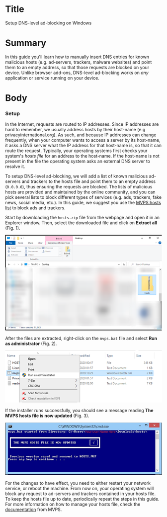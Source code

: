 # Title #
Setup DNS-level ad-blocking on Windows

# Summary #

In this guide you'll learn how to manually insert DNS entries for known malicious hosts (e.g. ad-servers, trackers,
malware websites) and point them to an empty address, so that those requests are blocked on your device. Unlike browser
add-ons, DNS-level ad-blocking works on *any* application or service running on your device.

# Body #

### Setup ###

In the Internet, requests are routed to IP addresses. Since IP addresses are hard to remember, we usually address hosts
by their host-name (e.g privacyinternational.org). As such, and because IP addresses can change frequently, when your
computer wants to access a server by its host-name, it asks a DNS server what the IP address for that host-name is, so
that it can route the request. Typically, your operating systems first checks your system's *hosts file* for an address
to the host-name. If the host-name is not present in the file the operating system asks an external DNS server to
resolve it.

To setup DNS-level ad-blocking, we will add a list of known malicious ad-servers and trackers to the hosts file and
point them to an empty address (`0.0.0.0`), thus ensuring the requests are blocked. The lists of malicious hosts are
provided and maintained by the online community, and you can pick several lists to block different types of services
(e.g. ads, trackers, fake news, social media, etc.). In this guide, we suggest you use the [MVPS hosts
list](https://winhelp2002.mvps.org/hosts.htm) to block ads and trackers.

Start by downloading the `hosts.zip` file from the webpage and open it in an Explorer window. Then, select the
downloaded file and click on **Extract all** (Fig. 1).

![Fig. 1: Extract hosts.zip file](../images/Windows/hosts-extract.png?raw=true)

After the files are extracted, right-click on the `mvps.bat` file and select **Run as administrator** (Fig. 2).

![Fig. 2: Run installer as administrator](../images/Windows/hosts-admin.png?raw=true)

If the installer runs successfully, you should see a message reading **The MVPS hosts file is now updated** (Fig. 3).

![Fig. 3: Install notification](../images/Windows/hosts-bat.png?raw=true)

For the changes to have effect, you need to either restart your network service, or reboot the machine. From now on,
your operating system will block any request to ad-servers and trackers contained in your hosts file. To keep the hosts
file up to date, periodically repeat the steps in this guide. For more information on how to manage your hosts file,
check the [documentation](https://winhelp2002.mvps.org/hostswin8.htm) from MVPS.
